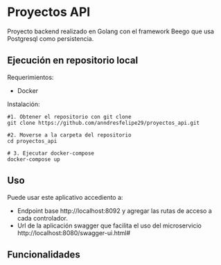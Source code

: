 # Proyectos API
Proyecto backend realizado en Golang con el framework Beego que usa Postgresql como persistencia.

## Ejecución en repositorio local

Requerimientos:
- Docker

Instalación:
```shell
#1. Obtener el repositorio con git clone
git clone https://github.com/anndresfelipe29/proyectos_api.git

#2. Moverse a la carpeta del repositorio
cd proyectos_api

# 3. Ejecutar docker-compose
docker-compose up
```
## Uso
Puede usar este aplicativo accediento a:
- Endpoint base http://localhost:8092  y agregar las rutas de acceso a cada controlador.
- Url de la aplicación swagger que facilita el uso del microservicio http://localhost:8080/swagger-ui.html#

## Funcionalidades


    
    
